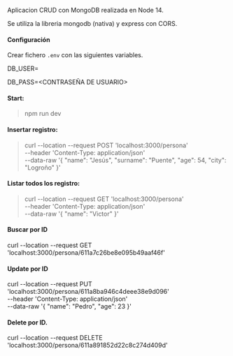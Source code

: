 Aplicacion CRUD con MongoDB realizada en Node 14.

Se utiliza la libreria mongodb  (nativa) y express con CORS.

#### Configuración

Crear fichero `.env` con las siguientes variables.

DB_USER=<USUARIO DATABASE>

DB_PASS=<CONTRASEÑA DE USUARIO>


#### Start: 

> npm run dev


#### Insertar registro:

> curl --location --request POST 'localhost:3000/persona' \
--header 'Content-Type: application/json' \
--data-raw '{
    "name": "Jesús",
    "surname": "Puente",
    "age": 54,
    "city": "Logroño"
}'


#### Listar todos los registro:

> curl --location --request GET 'localhost:3000/persona' \
--header 'Content-Type: application/json' \
--data-raw '{
    "name": "Victor"
}'

#### Buscar por ID

curl --location --request GET 'localhost:3000/persona/611a7c26be8e095b49aaf46f' 

#### Update por ID

curl --location --request PUT 'localhost:3000/persona/611a8ba946c4deee38e9d096' \
--header 'Content-Type: application/json' \
--data-raw '{
    "name": "Pedro",
    "age": 23
}'

#### Delete por ID.

curl --location --request DELETE 'localhost:3000/persona/611a891852d22c8c274d409d'
